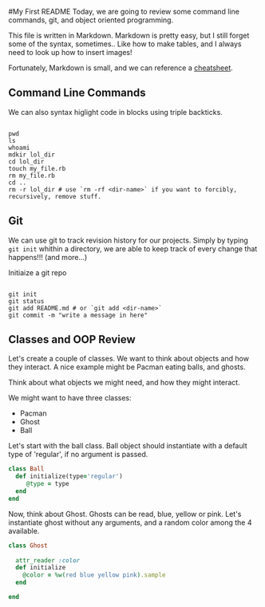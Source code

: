 #My First README
Today, we are going to review some command line commands, git, and object oriented programming.

This file is written in Markdown. Markdown is pretty easy, but I still forget some of the syntax, sometimes.. Like how to make tables, and I always need to look up how to insert images!

Fortunately, Markdown is small, and we can reference a [cheatsheet](https://github.com/adam-p/markdown-here/wiki/Markdown-Cheatsheet).

## Command Line Commands
We can also syntax higlight code in blocks using triple backticks.
```

pwd
ls
whoami
mdkir lol_dir
cd lol_dir
touch my_file.rb
rm my_file.rb
cd ..
rm -r lol_dir # use `rm -rf <dir-name>` if you want to forcibly, recursively, remove stuff.
```

## Git
We can use git to track revision history for our projects. Simply by typing `git init` whithin a directory, we are able to keep track of every change that happens!!! (and more...)

Initiaize a git repo
```

git init
git status
git add README.md # or `git add <dir-name>`
git commit -m "write a message in here"

```

## Classes and OOP Review
Let's create a couple of classes. We want to think about objects and how they interact. A nice example might be Pacman eating balls, and ghosts.

Think about what objects we might need, and how they might interact.

We might want to have three classes:
  - Pacman 
  - Ghost
  - Ball

Let's start with the ball class. Ball object should instantiate with a default type of 'regular', if no argument is passed. 

```ruby
class Ball
  def initialize(type='regular')
     @type = type
  end
end
```

Now, think about Ghost. Ghosts can be read, blue, yellow or pink. Let's instantiate ghost without any arguments, and a random color among the 4 available.

```ruby
class Ghost
  
  attr_reader :color
  def initialize
    @color = %w(red blue yellow pink).sample
  end

end
```


